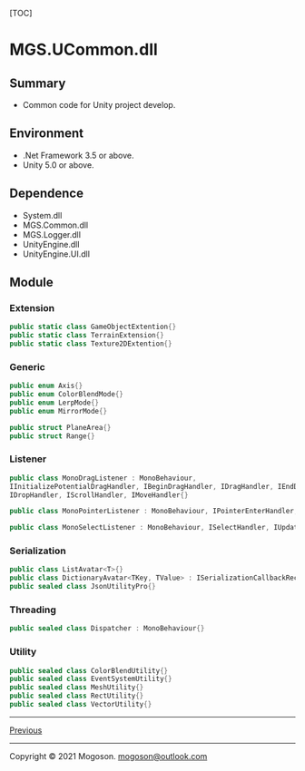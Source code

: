 [TOC]

# MGS.UCommon.dll

## Summary
- Common code for Unity project develop.

## Environment
- .Net Framework 3.5 or above.
- Unity 5.0 or above.

## Dependence
- System.dll
- MGS.Common.dll
- MGS.Logger.dll
- UnityEngine.dll
- UnityEngine.UI.dll

## Module

### Extension

```C#
public static class GameObjectExtention{}
public static class TerrainExtension{}
public static class Texture2DExtention{}
```

### Generic

```C#
public enum Axis{}
public enum ColorBlendMode{}
public enum LerpMode{}
public enum MirrorMode{}

public struct PlaneArea{}
public struct Range{}
```

### Listener

```C#
public class MonoDragListener : MonoBehaviour,
IInitializePotentialDragHandler, IBeginDragHandler, IDragHandler, IEndDragHandler,
IDropHandler, IScrollHandler, IMoveHandler{}

public class MonoPointerListener : MonoBehaviour, IPointerEnterHandler, IPointerExitHandler, IPointerDownHandler, IPointerUpHandler, IPointerClickHandler{}

public class MonoSelectListener : MonoBehaviour, ISelectHandler, IUpdateSelectedHandler, IDeselectHandler, ISubmitHandler, ICancelHandler{}
```

### Serialization

```C#
public class ListAvatar<T>{}
public class DictionaryAvatar<TKey, TValue> : ISerializationCallbackReceiver{}
public sealed class JsonUtilityPro{}
```

### Threading

```C#
public sealed class Dispatcher : MonoBehaviour{}
```

### Utility

```c#
public sealed class ColorBlendUtility{}
public sealed class EventSystemUtility{}
public sealed class MeshUtility{}
public sealed class RectUtility{}
public sealed class VectorUtility{}
```

------

[Previous](../../README.md)

------

Copyright © 2021 Mogoson.	mogoson@outlook.com